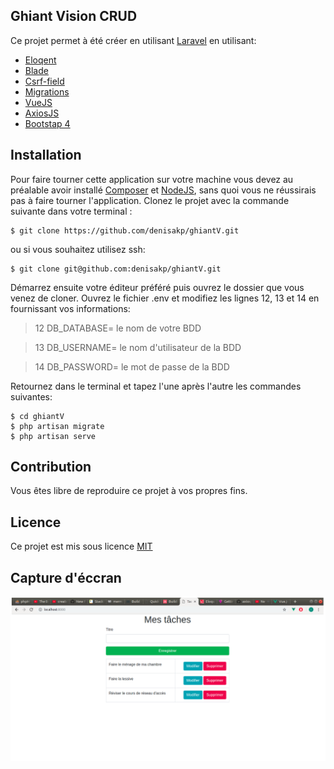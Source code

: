 
## Ghiant Vision CRUD 

Ce projet permet à été créer en utilisant [Laravel](http://laravel.com/) en utilisant:
 - [Eloqent](https://laravel.com/docs/5.8/eloquent)
 - [Blade](https://laravel.com/docs/5.8/blade)
 - [Csrf-field](https://laravel.com/docs/5.8/blade#csrf-field)
 - [Migrations](https://laravel.com/docs/5.8/migrations)
 - [VueJS](http://vuejs.org)
 - [AxiosJS](https://github.com/axios/axios)
 - [Bootstap 4](https://getbootstrap.com/)
 ## Installation
 Pour faire tourner cette application sur votre machine vous devez au préalable avoir installé [Composer](https://getcomposer.org/) et [NodeJS](https://nodejs.org/en/), sans quoi vous ne réussirais pas à faire tourner l'application.
 Clonez le projet avec la commande suivante dans votre terminal : 
 
    $ git clone https://github.com/denisakp/ghiantV.git
ou si vous souhaitez utilisez ssh:

    $ git clone git@github.com:denisakp/ghiantV.git
Démarrez ensuite votre éditeur préféré puis ouvrez le dossier que vous venez de cloner.
Ouvrez le fichier .env et modifiez les lignes 12, 13 et 14  en fournissant vos informations:

>12 DB_DATABASE= le nom de votre BDD

>13 DB_USERNAME= le nom d'utilisateur de la BDD

>14 DB_PASSWORD= le mot de passe de la BDD

  Retournez dans le terminal et tapez l'une après l'autre les commandes suivantes:

    $ cd ghiantV
    $ php artisan migrate
    $ php artisan serve
   ## Contribution
   Vous êtes libre de reproduire ce projet à vos propres fins.
   ## Licence
   Ce projet est mis sous licence [MIT](http://opensource.org/licenses/MIT)
   ## Capture d'éccran
   ![image](screenshot.png?raw=true)
